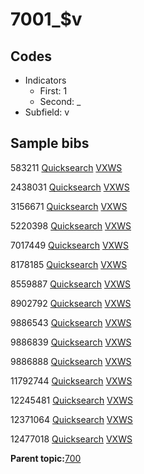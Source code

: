 # 7001\_$v

## Codes

-   Indicators
    -   First: 1
    -   Second: \_
-   Subfield: v

## Sample bibs

583211 [Quicksearch](https://search.library.yale.edu/catalog/583211) [VXWS](http://prodorbis.library.yale.edu:7014/vxws/GetHoldingsService?bibId=583211)

2438031 [Quicksearch](https://search.library.yale.edu/catalog/2438031) [VXWS](http://prodorbis.library.yale.edu:7014/vxws/GetHoldingsService?bibId=2438031)

3156671 [Quicksearch](https://search.library.yale.edu/catalog/3156671) [VXWS](http://prodorbis.library.yale.edu:7014/vxws/GetHoldingsService?bibId=3156671)

5220398 [Quicksearch](https://search.library.yale.edu/catalog/5220398) [VXWS](http://prodorbis.library.yale.edu:7014/vxws/GetHoldingsService?bibId=5220398)

7017449 [Quicksearch](https://search.library.yale.edu/catalog/7017449) [VXWS](http://prodorbis.library.yale.edu:7014/vxws/GetHoldingsService?bibId=7017449)

8178185 [Quicksearch](https://search.library.yale.edu/catalog/8178185) [VXWS](http://prodorbis.library.yale.edu:7014/vxws/GetHoldingsService?bibId=8178185)

8559887 [Quicksearch](https://search.library.yale.edu/catalog/8559887) [VXWS](http://prodorbis.library.yale.edu:7014/vxws/GetHoldingsService?bibId=8559887)

8902792 [Quicksearch](https://search.library.yale.edu/catalog/8902792) [VXWS](http://prodorbis.library.yale.edu:7014/vxws/GetHoldingsService?bibId=8902792)

9886543 [Quicksearch](https://search.library.yale.edu/catalog/9886543) [VXWS](http://prodorbis.library.yale.edu:7014/vxws/GetHoldingsService?bibId=9886543)

9886839 [Quicksearch](https://search.library.yale.edu/catalog/9886839) [VXWS](http://prodorbis.library.yale.edu:7014/vxws/GetHoldingsService?bibId=9886839)

9886888 [Quicksearch](https://search.library.yale.edu/catalog/9886888) [VXWS](http://prodorbis.library.yale.edu:7014/vxws/GetHoldingsService?bibId=9886888)

11792744 [Quicksearch](https://search.library.yale.edu/catalog/11792744) [VXWS](http://prodorbis.library.yale.edu:7014/vxws/GetHoldingsService?bibId=11792744)

12245481 [Quicksearch](https://search.library.yale.edu/catalog/12245481) [VXWS](http://prodorbis.library.yale.edu:7014/vxws/GetHoldingsService?bibId=12245481)

12371064 [Quicksearch](https://search.library.yale.edu/catalog/12371064) [VXWS](http://prodorbis.library.yale.edu:7014/vxws/GetHoldingsService?bibId=12371064)

12477018 [Quicksearch](https://search.library.yale.edu/catalog/12477018) [VXWS](http://prodorbis.library.yale.edu:7014/vxws/GetHoldingsService?bibId=12477018)

**Parent topic:**[700](../../tags/700/700.md)


